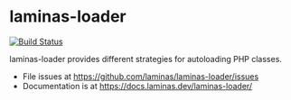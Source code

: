 # laminas-loader

[![Build Status](https://github.com/laminas/laminas-loader/workflows/Continuous%20Integration/badge.svg)](https://github.com/laminas/laminas-loader/actions?query=workflow%3A"Continuous+Integration")

laminas-loader provides different strategies for autoloading PHP classes.

- File issues at https://github.com/laminas/laminas-loader/issues
- Documentation is at https://docs.laminas.dev/laminas-loader/
